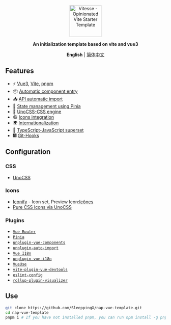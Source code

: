 <p align='center'>
  <img src='./public/nap.svg' alt='Vitesse - Opinionated Vite Starter Template' width='100'/>
</p>

<p align='center'>
<b>An initialization template based on vite and vue3</b>
</p>

<p align='center'>
<b>English</b> | <a href="https://github.com/SleeppingX/nap-vue-template/blob/main/README.zh-CN.md">简体中文</a>
<!-- Contributors: Thanks for getting interested, however we DON'T accept new translations to the README, thanks. -->
</p>

## Features
- ⚡️ [Vue3](https://github.com/vuejs/core), [Vite](https://github.com/vitejs/vite), [pnpm](https://pnpm.io/)
- 📦 [Automatic component entry](https://github.com/unplugin/unplugin-vue-components)
- 📥 [API automatic import](https://github.com/unplugin/unplugin-auto-import)
- 🍍 [State management using Pinia](https://pinia.vuejs.org)
- 🎨 [UnoCSS-CSS engine](https://github.com/unocss/unocss)
- 😃 [Icons integration](https://github.com/antfu/unocss/tree/main/packages/preset-icons)
- 🌍 [Internationalization](./locales)
- 🦾 [TypeScript-JavaScript superset](https://www.typescriptlang.org/)
- 🎆 [Git-Hooks](https://github.com/toplenboren/simple-git-hooks)

## Configuration

### CSS

- [UnoCSS](https://github.com/antfu/unocss)

### Icons

- [Iconify](https://iconify.design) - Icon set, Preview Icon:[Icônes](https://icones.netlify.app/)
- [Pure CSS Icons via UnoCSS](https://github.com/antfu/unocss/tree/main/packages/preset-icons)

### Plugins

- [`Vue Router`](https://github.com/vuejs/router)
- [`Pinia`](https://pinia.vuejs.org)
- [`unplugin-vue-components`](https://github.com/antfu/unplugin-vue-components)
- [`unplugin-auto-import`](https://github.com/antfu/unplugin-auto-import)
- [`Vue I18n`](https://github.com/intlify/vue-i18n-next)
- [`unplugin-vue-i18n`](https://github.com/intlify/bundle-tools/tree/main/packages/unplugin-vue-i18n)
- [`VueUse`](https://github.com/antfu/vueuse)
- [`vite-plugin-vue-devtools`](https://github.com/webfansplz/vite-plugin-vue-devtools)
- [`eslint-config`](https://github.com/antfu/eslint-config)
- [`rollup-plugin-visualizer`](https://github.com/btd/rollup-plugin-visualizer)

## Use

```bash
git clone https://github.com/SleeppingX/nap-vue-template.git
cd nap-vue-template
pnpm i # If you have not installed pnpm, you can run npm install -g pnpm first
```
